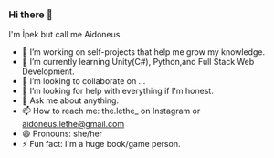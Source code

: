 ### Hi there 👋
I'm İpek but call me Aidoneus.

<!--
**4idoneus/4idoneus** is a ✨ _special_ ✨ repository because its `README.md` (this file) appears on your GitHub profile.

Here are some ideas to get you started:
-->
- 🔭 I’m working on self-projects that help me grow my knowledge.
- 🌱 I’m currently learning Unity(C#), Python,and Full Stack Web Development.
- 👯 I’m looking to collaborate on ...
- 🤔 I’m looking for help with everything if I'm honest.
- 💬 Ask me about anything.
- 📫 How to reach me: the.lethe_ on Instagram or aidoneus.lethe@gmail.com
- 😄 Pronouns: she/her
- ⚡ Fun fact: I'm a huge book/game person.

